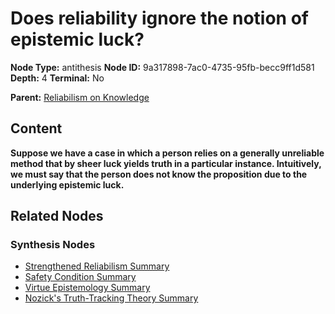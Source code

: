 # Does reliability ignore the notion of epistemic luck?

**Node Type:** antithesis
**Node ID:** 9a317898-7ac0-4735-95fb-becc9ff1d581
**Depth:** 4
**Terminal:** No

**Parent:** [Reliabilism on Knowledge](reliabilism-on-knowledge-synthesis-d8314181-a211-45fb-9d8c-c522c2200a26.md)

## Content

**Suppose we have a case in which a person relies on a generally unreliable method that by sheer luck yields truth in a particular instance. Intuitively, we must say that the person does not know the proposition due to the underlying epistemic luck.**

## Related Nodes

### Synthesis Nodes

- [Strengthened Reliabilism Summary](strengthened-reliabilism-summary-synthesis-1fc00a4e-a009-434a-a779-981ae9ff3392.md)
- [Safety Condition Summary](safety-condition-summary-synthesis-a90a37c8-bc33-431a-bd4b-ad3a6f8ea950.md)
- [Virtue Epistemology Summary](virtue-epistemology-summary-synthesis-e5ccb67f-b258-41b9-b027-822ab5355487.md)
- [Nozick's Truth-Tracking Theory Summary](nozicks-truth-tracking-theory-summary-synthesis-461e92c4-57f9-4dd9-bf9c-7a9da7a8beaa.md)
